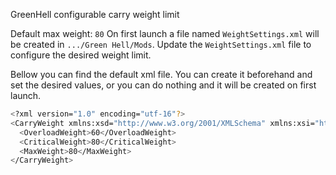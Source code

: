 GreenHell configurable carry weight limit

Default max weight: `80`
On first launch a file named `WeightSettings.xml` will be created in `.../Green Hell/Mods`.
Update the `WeightSettings.xml` file to configure the desired weight limit.

Bellow you can find the default xml file.
You can create it beforehand and set the desired values, or you can do nothing and it will be created on first launch.

```sh
<?xml version="1.0" encoding="utf-16"?>
<CarryWeight xmlns:xsd="http://www.w3.org/2001/XMLSchema" xmlns:xsi="http://www.w3.org/2001/XMLSchema-instance">
  <OverloadWeight>60</OverloadWeight>
  <CriticalWeight>80</CriticalWeight>
  <MaxWeight>80</MaxWeight>
</CarryWeight>
```